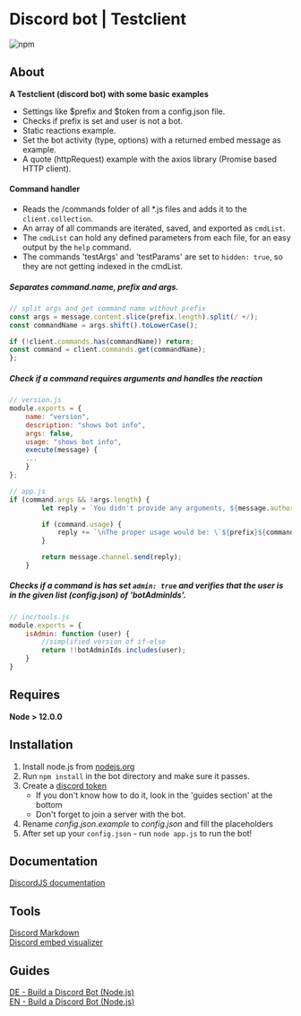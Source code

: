 # Discord bot | Testclient
![npm](https://img.shields.io/npm/v/discord.js.svg)

## About
**A Testclient (discord bot) with some basic examples**


- Settings like $prefix and $token from a config.json file.
- Checks if prefix is set and user is not a bot.
- Static reactions example.
- Set the bot activity (type, options) with a returned embed message as example. 
- A quote (httpRequest) example with the axios library (Promise based HTTP client).


#### Command handler
- Reads the /commands folder of all *.js files and adds it to the `client.collection`.
- An array of all commands are iterated, saved, and exported as `cmdList`.
- The `cmdList` can hold any defined parameters from each file, for an easy output by the `help` command.
- The commands 'testArgs' and 'testParams' are set to `hidden: true`, so they are not getting indexed in the cmdList.

##### Separates command.name, prefix and args.
```js
// split args and get command name without prefix
const args = message.content.slice(prefix.length).split(/ +/);
const commandName = args.shift().toLowerCase();

if (!client.commands.has(commandName)) return;
const command = client.commands.get(commandName);
};
```

##### Check if a command requires arguments and handles the reaction

```js
// version.js
module.exports = {
    name: "version",
    description: "shows bot info",
    args: false,
    usage: "shows bot info",
    execute(message) {
    ...
    }
};
```

```js
// app.js
if (command.args && !args.length) {
        let reply = `You didn't provide any arguments, ${message.author}!`;

        if (command.usage) {
            reply += `\nThe proper usage would be: \`${prefix}${command.name} ${command.usage}\``;
        }

        return message.channel.send(reply);
    }
```

##### Checks if a command is has set `admin: true` and verifies that the user is in the given list (config.json) of 'botAdminIds'.

```js
// inc/tools.js
module.exports = {
    isAdmin: function (user) {
        //simplified version of if-else
        return !!botAdminIds.includes(user);
    }
}
```

## Requires
**Node > 12.0.0**

## Installation
1. Install node.js from [nodejs.org](https://nodejs.org)
2. Run `npm install` in the bot directory and make sure it passes.
3. Create a [discord token](https://discord.com/developers/)
   - If you don't know how to do it, look in the 'guides section' at the bottom
   - Don't forget to join a server with the bot.
3. Rename *config.json.example* to *config.json* and fill the placeholders
4. After set up your `config.json` - run `node app.js` to run the bot!

## Documentation
[DiscordJS documentation](https://discord.js.org/#/docs)  

## Tools
[Discord Markdown](https://bots.ondiscord.xyz/info/markdown)   
[Discord embed visualizer](https://leovoel.github.io/embed-visualizer/)

## Guides
[DE - Build a Discord Bot (Node.js)](https://www.digitalocean.com/community/tutorials/how-to-build-a-discord-bot-with-node-js-de)  
[EN - Build a Discord Bot (Node.js)](https://www.digitalocean.com/community/tutorials/how-to-build-a-discord-bot-with-node-js)